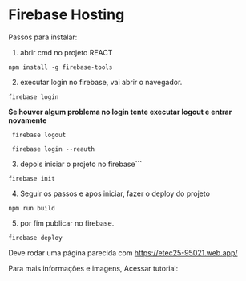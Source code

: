 # Firebase Hosting

Passos para instalar:

1. abrir cmd no projeto REACT
```
npm install -g firebase-tools
```
2. executar login no firebase, vai abrir o navegador.
```
firebase login
```

**Se houver algum problema no login tente executar logout e entrar novamente** 

```
 firebase logout 
```

```
 firebase login --reauth 
```

3. depois iniciar o projeto no firebase```
```
firebase init
```
4. Seguir os passos e apos iniciar, fazer o deploy do projeto
```
npm run build
```

5. por fim publicar no firebase.
```
firebase deploy
```

Deve rodar uma página parecida com https://etec25-95021.web.app/


 
Para mais informações e imagens, Acessar tutorial:

